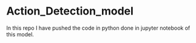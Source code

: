 # Action_Detection_model
In this repo I have pushed the code in python done in jupyter notebook of this model.
